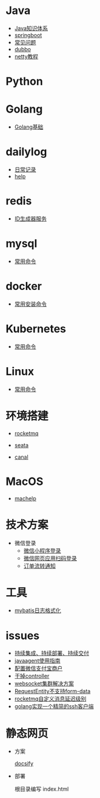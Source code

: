 #  Java

- [Java知识体系](source/java/Java知识体系.md)
- [springboot](source/java/springboot.md)
- [常见问题](source/java/常见问题.md)
- [dubbo](source/java/dubbo.md)
- [netty教程](source/java/netty教程.md)

# Python

# Golang

- [Golang基础](source/golang/golang基础.md)

# dailylog

- [日常记录](source/dailylog/dailylog.md)
- [help](source/dailylog/dailyloghelp.md)

# redis

- [ID生成器服务](source/redis/ID生成器服务.md)

# mysql

- [常用命令](source/mysql/mysql.md)

# docker

- [常用安装命令](source/docker/base-install.md)

# Kubernetes

- [常用命令](source/kubernetes/Kubernetes.md)

# Linux

- [常用命令](source/linux/linux.md)

# 环境搭建

- [rocketmq](source/create-env/rocketmq.md)
- [seata](source/create-env/seata.md)

- [canal](source/create-env/canal.md)

# MacOS

- [machelp](source/macos/machelp.md)


# 技术方案

-  微信登录
   - [微信小程序登录](https://app.diagrams.net/?mode=github#Hcode-yho%2Fdraw.io%2Fmaster%2Ftechnical-scheme%2Fweixin-login%2F%E5%BE%AE%E4%BF%A1%E6%8E%88%E6%9D%83%E7%99%BB%E5%BD%95.drawio)
   - [微信网页应用扫码登录](https://app.diagrams.net/?mode=github#Hcode-yho%2Fdraw.io%2Fmaster%2Ftechnical-scheme%2Fweixin-login%2F%E7%BD%91%E9%A1%B5%E5%BA%94%E7%94%A8%E5%BE%AE%E4%BF%A1%E6%89%AB%E7%A0%81%E7%99%BB%E9%99%86.drawio)
   - [订单流转通知](https://app.diagrams.net/?mode=github#Hcdigho%2Fdraw.io%2Fmaster%2Ftechnical-scheme%2Forder%2F%E8%AE%A2%E5%8D%95%E6%B5%81%E8%BD%AC%E9%80%9A%E7%9F%A5.drawio)

# 工具

- [mybatis日志格式化](https://cdigho.gitee.io/note-log/static/myBatisLog.html)

# issues

- [持续集成、持续部署、持续交付](source/issues/2023/09/18/持续集成、持续部署、持续交付.md)
- [javaagent使用指南](https://www.cnblogs.com/rickiyang/p/11368932.html)
- [配置微信支付宝商户](source/issues/2023/09/22/商户配置.md)
- [干掉controller](https://github.com/cdigho/start-boot/tree/master/other/start-boot-unified-request)
- [websocket集群解决方案](https://github.com/cdigho/spring-cloud-gateway-websocket)
- [RequestEntity不支持form-data](https://github.com/cdigho/start-boot-request-entity-formdata)
- [rocketmq自定义消息延迟级别](https://github.com/cdigho/rocketmq-message-delay-level/commit/d6ba63d6b75ea3da1157bbf67a1665a6169bbc4a)
- [golang实现一个精简的ssh客户端](https://github.com/cdigho/golang/tree/master/sshClient)

# 静态网页

- 方案

  [docsify](https://docsify.js.org/#/zh-cn/)

- 部署

  根目录编写 index.html

